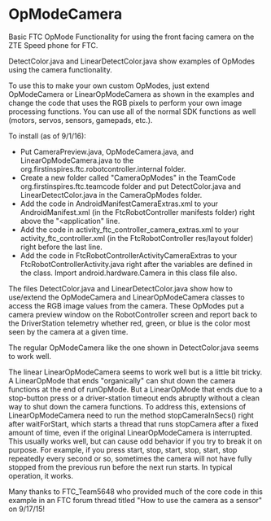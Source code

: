 # OpModeCamera
Basic FTC OpMode Functionality for using the front facing camera on the ZTE Speed phone for FTC.

DetectColor.java and LinearDetectColor.java show examples of OpModes using the camera functionality. 

To use this to make your own custom OpModes, just extend OpModeCamera or LinearOpModeCamera as shown in the examples and change the code that uses the RGB pixels to perform your own image processing functions. You can use all of the normal SDK functions as well (motors, servos, sensors, gamepads, etc.).

To install (as of 9/1/16):

* Put CameraPreview.java, OpModeCamera.java, and LinearOpModeCamera.java to the org.firstinspires.ftc.robotcontroller.internal folder.
* Create a new folder called "CameraOpModes" in the TeamCode org.firstinspires.ftc.teamcode folder and put DetectColor.java and LinearDetectColor.java in the CameraOpModes folder.
* Add the code in AndroidManifestCameraExtras.xml to your AndroidManifest.xml (in the FtcRobotController manifests folder) right above the "<application" line.
* Add the code in activity_ftc_controller_camera_extras.xml to your activity_ftc_controller.xml (in the FtcRobotController res/layout folder) right before the last </RelativeLayout> line.
* Add the code in FtcRobotControllerActivityCameraExtras to your FtcRobotControllerActivity.java right after the variables are defined in the class. Import android.hardware.Camera in this class file also.

The files DetectColor.java and LinearDetectColor.java show how to use/extend the OpModeCamera and LinearOpModeCamera classes to access the RGB image values from the camera.  These OpModes put a camera preview window on the RobotController screen and report back to the DriverStation telemetry whether red, green, or blue is the color most seen by the camera at a given time.

The regular OpModeCamera like the one shown in DetectColor.java seems to work well.

The linear LinearOpModeCamera seems to work well but is a little bit tricky.  A LinearOpMode that ends "organically" can shut down the camera functions at the end of runOpMode.  But a LinearOpMode that ends due to a stop-button press or a driver-station timeout ends abruptly without a clean way to shut down the camera functions.  To address this, extensions of LinearOpModeCamera need to run the method stopCameraInSecs() right after waitForStart, which starts a thread that runs stopCamera after a fixed amount of time, even if the original LinearOpModeCamera is interrupted.  This usually works well, but can cause odd behavior if you try to break it on purpose.  For example, if you press start, stop, start, stop, start, stop repeatedly every second or so, sometimes the camera will not have fully stopped from the previous run before the next run starts.  In typical operation, it works.

Many thanks to FTC_Team5648 who provided much of the core code in this example in an FTC forum thread titled "How to use the camera as a sensor" on 9/17/15!
